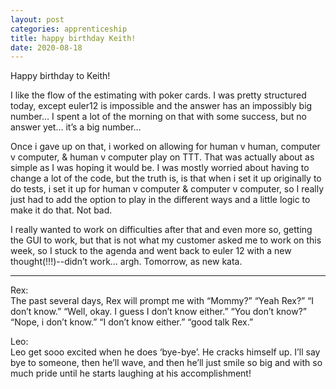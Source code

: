 ```yaml
---
layout: post 
categories: apprenticeship
title: happy birthday Keith! 
date: 2020-08-18
---
```


Happy birthday to Keith!

I like the flow of the estimating with poker cards.  I was pretty structured today, except euler12 is impossible and the answer has an impossibly big number…  I spent a lot of the morning on that with some success, but no answer yet…  it’s a big number…

Once i gave up on that, i worked on allowing for human v human, computer v computer, & human v computer play on TTT.  That was actually about as simple as I was hoping it would be.  I was mostly worried about having to change a lot of the code, but the truth is, is that when i set it up originally to do tests, i set it up for human v computer & computer v computer, so I really just had to add the option to play in the different ways and a little logic to make it do that.  Not bad.

I really wanted to work on difficulties after that and even more so, getting the GUI to work, but that is not what my customer asked me to work on this week, so I stuck to the agenda and went back to euler 12 with a new thought(!!!)--didn’t work…  argh.  Tomorrow, as new kata.

***
Rex:  
The past several days, Rex will prompt me with “Mommy?”  “Yeah Rex?”  “I don’t know.”  “Well, okay. I guess I don’t know either.”  “You don’t know?”  “Nope, i don’t know.”  “I don’t know either.”  “good talk Rex.”

Leo:  
Leo get sooo excited when he does ‘bye-bye’.  He cracks himself up.  I’ll say bye to someone, then he’ll wave, and then he’ll just smile so big and with so much pride until he starts laughing at his accomplishment!
